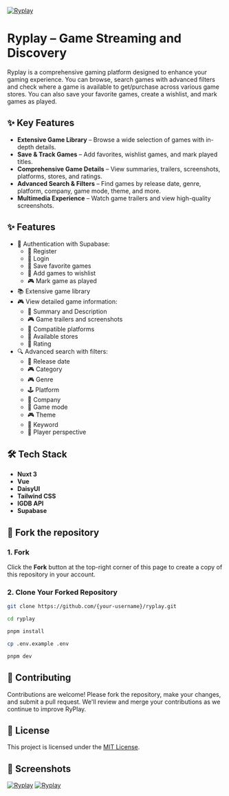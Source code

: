 [![Ryplay](https://fachryafrz.com/projects/ryplay/home.png)](https://ryplay.fachryafrz.com)

# Ryplay – Game Streaming and Discovery

Ryplay is a comprehensive gaming platform designed to enhance your gaming experience. You can browse, search games with advanced filters and check where a game is available to get/purchase across various game stores. You can also save your favorite games, create a wishlist, and mark games as played.

## ✨ Key Features

- **Extensive Game Library** – Browse a wide selection of games with in-depth details.
- **Save & Track Games** – Add favorites, wishlist games, and mark played titles.
- **Comprehensive Game Details** – View summaries, trailers, screenshots, platforms, stores, and ratings.
- **Advanced Search & Filters** – Find games by release date, genre, platform, company, game mode, theme, and more.
- **Multimedia Experience** – Watch game trailers and view high-quality screenshots.

## ✨ Features

- 🔑 Authentication with Supabase:
  - 👤 Register
  - 🔑 Login
  - 🌟 Save favorite games
  - 🔖 Add games to wishlist
  - 🎮 Mark game as played
- 📚 Extensive game library
- 🎮 View detailed game information:
  - 📝 Summary and Description
  - 🎮 Game trailers and screenshots
  - 📱 Compatible platforms
  - 🏬 Available stores
  - 🌟 Rating
- 🔍 Advanced search with filters:
  - 📅 Release date
  - 🎮 Category
  - 🎮 Genre
  - 🕹️ Platform
  - 🏢 Company
  - 👥 Game mode
  - 🎮 Theme
  - 🌟 Keyword
  - 👥 Player perspective

## 🛠️ Tech Stack

- **Nuxt 3**
- **Vue**
- **DaisyUI**
- **Tailwind CSS**
- **IGDB API**
- **Supabase**

## 🚀 Fork the repository

### 1. Fork

Click the **Fork** button at the top-right corner of this page to create a copy of this repository in your account.

### 2. Clone Your Forked Repository

```sh
git clone https://github.com/{your-username}/ryplay.git

cd ryplay

pnpm install

cp .env.example .env

pnpm dev
```

## 🤝 Contributing

Contributions are welcome! Please fork the repository, make your changes, and submit a pull request. We'll review and merge your contributions as we continue to improve RyPlay.

## 📜 License

This project is licensed under the [MIT License](LICENSE).

## 📸 Screenshots

[![Ryplay](https://fachryafrz.com/projects/ryplay/game-details.png)](https://ryplay.fachryafrz.com)
[![Ryplay](https://fachryafrz.com/projects/ryplay/search.png)](https://ryplay.fachryafrz.com)
